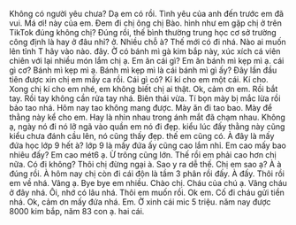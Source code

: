 Không có người yêu chưa? Dạ em có rồi. Tình yêu của anh đến trước em đã vui. Má ơi! này của em. Đem đi chị ông chị Bào. hình như em gặp chị ở trên TikTok đúng không chị? Đúng rồi, thế bình thường trung học cơ sở trường công định là hay ở đâu nhỉ? ở. Nhiều chỗ à? Thế mới có đi nhá. Nào ai muốn lên tỉnh T hãy vào nào. đây. Ờ có bánh mì gà kim bắp này, xúc xích cá viên chiên với lại nhiều món lắm chị ạ. Em ăn cái gì? Em ăn bánh mì kẹp mì ạ. cái gì cơ? Bánh mì kẹp mì ạ. Bánh mì kẹp mì là cái bánh mì gì ấy? Đây lần đầu tiên được xin chị em mấy ca rồi. Cái gì có? Kí kí cho em một cái. Kí cho. Xong chị kí cho em nhé, em không biết chị ai thật. Ok, cảm ơn em. Rồi bắt tay. Rồi tay không cần rửa tay nhá. Biên thái vừa. Tí bọn mày bị mắc lừa rồi bảo tao nhá. Hôm nay tao không mang được. Mày ăn đi tao bao. Mày để thằng này kể cho em. Hay là nhìn nhau trong ánh mắt đã chạm nhau. Không ạ, ngày nó đi nó lỡ ngã vào quần em nó đi đẹp. kiểu lúc đấy thằng này cũng kiểu chưa đánh cầu lên, nó cũng thấy đẹp. thế em cũng có. À đây là mấy đứa học lớp 9 hết à? lớp 9 là mấy đứa ấy cũng cao lắm nhỉ. Em cao mấy bao nhiêu đấy? Em cao mét6 ạ. Ừ trông cũng lớn. Thế rồi em phải cao hơn chị nữa. Có đi không? Thôi chị đừng ngại à. Sao y ra dễ thế. Chị em sao ạ? À à đúng rồi. À hôm nay chị còn đi cái độn là tầm 3 phân rồi đấy. À đấy. Thôi rồi em về nhá. Vâng ạ. Bye bye em nhiều. Chào chị. Cháu của chú ạ. Vâng cháu ở đây nhá. Ôi, nhớ có lâu nhá. Thôi em muốn rồi. Ok em. Cố đi cháu gửi tiền nhá. Ok, cảm ơn mấy đứa nhá. Em. Ờ xinh cái mic 5 triệu. năm nay được 8000 kim bắp, năm 83 con ạ. hai cái.